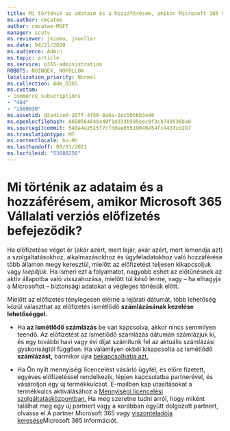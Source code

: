 ```yaml
---
title: Mi történik az adataim és a hozzáférésem, amikor Microsoft 365 Vállalati verziós előfizetés befejeződik?
ms.author: cmcatee
author: cmcatee-MSFT
manager: scotv
ms.reviewer: jkinma, jmueller
ms.date: 04/21/2020
ms.audience: Admin
ms.topic: article
ms.service: o365-administration
ROBOTS: NOINDEX, NOFOLLOW
localization_priority: Normal
ms.collection: Adm_O365
ms.custom:
- commerce_subscriptions
- "484"
- "1500030"
ms.assetid: d2a41ce0-207f-4f50-8a6a-2ec5b56b3ed6
ms.openlocfilehash: 865056484b449f1dd33b595eec9f3cb740536ba0
ms.sourcegitcommit: 540a4e2515f7cfddee65519046454fc4437cd287
ms.translationtype: MT
ms.contentlocale: hu-HU
ms.lasthandoff: 08/01/2021
ms.locfileid: "53688256"
---
```

# <a name="what-happens-to-my-data-and-access-when-my-microsoft-365-for-business-subscription-ends"></a>Mi történik az adataim és a hozzáférésem, amikor Microsoft 365 Vállalati verziós előfizetés befejeződik?

Ha előfizetése véget ér (akár azért, mert lejár, akár azért, mert lemondja azt) a szolgáltatásokhoz, alkalmazásokhoz és ügyféladatokhoz való hozzáférése több államon megy keresztül, mielőtt az előfizetést teljesen kikapcsoljuk vagy *leépítjük.* Ha ismeri ezt a folyamatot, nagyobb eshet az előtűnésnek az aktív állapotba való visszahozása, mielőtt túl késő lenne, vagy – ha elhagyja a Microsoftot – biztonsági adatokat a végleges törlésük előtt.
  
Mielőtt az előfizetés ténylegesen elérné a lejárati dátumát, több lehetőség közül választhat az előfizetés ismétlődő **számlázásának kezelése lehetőséggel.**
  
- Ha **az Ismétlődő számlázás** be van kapcsolva, akkor nincs semmilyen teendő. Az előfizetést az Ismétlődő  számlázás dátumán számlázjuk ki, és egy további havi vagy évi díjat számítunk fel az aktuális számlázási gyakoriságtól függően. Ha valamilyen okból kikapcsolta az Ismétlődő **számlázást,** bármikor újra [bekapcsolhatja azt.](https://docs.microsoft.com/microsoft-365/commerce/subscriptions/renew-your-subscription#turn-recurring-billing-off-or-on)

- Ha Ön nyílt mennyiségi licencelést vásárló ügyfél, és előre fizetett, egyéves előfizetéssel rendelkezik, lépjen kapcsolatba partnerével, és vásároljon egy új termékkulcsot. E-mailben kap utasításokat a termékkulcs aktiválásához a [Mennyiségi licencelési szolgáltatásközpontban.](https://go.microsoft.com/fwlink/p/?LinkID=282016) Ha meg szeretne tudni arról, hogy miként találhat meg egy új partnert vagy a korábban együtt dolgozott partnert, olvassa el A partner Microsoft 365 vagy [viszonteladója keresése](https://docs.microsoft.com/microsoft-365/admin/manage/find-your-partner-or-reseller)Microsoft 365 információt.